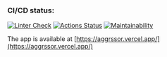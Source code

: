 ### CI/CD status:
[![Linter Check](https://github.com/zhenia-chugaev/rss/actions/workflows/linter-check.yml/badge.svg)](https://github.com/zhenia-chugaev/rss/actions/workflows/linter-check.yml)
[![Actions Status](https://github.com/anorone/frontend-project-11/workflows/hexlet-check/badge.svg)](https://github.com/anorone/frontend-project-11/actions)
[![Maintainability](https://api.codeclimate.com/v1/badges/53a65528c9f88a33ae98/maintainability)](https://codeclimate.com/github/zhenia-chugaev/rss/maintainability)

The app is available at [https://aggrssor.vercel.app/](https://aggrssor.vercel.app/)
